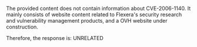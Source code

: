 The provided content does not contain information about CVE-2006-1140. It mainly consists of website content related to Flexera's security research and vulnerability management products, and a OVH website under construction.

Therefore, the response is: UNRELATED